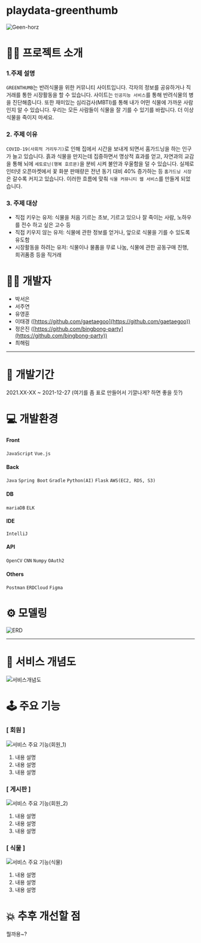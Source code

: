 # playdata-greenthumb

![Geen-horz](https://user-images.githubusercontent.com/87889860/146342210-005e9db4-9ffd-472e-a606-f72c2fb87680.png)

# 👩‍🏫 프로젝트 소개

### 1.주제 설명
 `GREENTHUMB`는 반려식물을 위한 커뮤니티 사이트입니다.
 각자의 정보를 공유하거나 직거래를 통한 시장활동을 할 수 있습니다. 사이트는 `인공지능 서비스`를 통해 반려식물의 병을 진단해줍니다.
 또한 재미있는 심리검사(MBTI)를 통해 내가 어떤 식물에 가까운 사람인지 알 수 있습니다.
 우리는 모든 사람들이 식물을 잘 기를 수 있기를 바랍니다. 더 이상 식물을 죽이지 마세요.

### 2. 주제 이유
`COVID-19(사회적 거리두기)`로 인해 집에서 시간을 보내게 되면서 홈가드닝을 하는 인구가 늘고 있습니다.
흙과 식물을 만지는데 집중하면서 명상적 효과를 얻고, 자연과의 교감을 통해 뇌에 `세토로닌(행복 호르몬)`을 분비 시켜 불안과 우울함을 덜 수 있습니다.
실제로 인터넷 오픈마켓에서 꽃 화분 판매량은 전년 동기 대비 40% 증가하는 등 `홈가드닝 시장`은 갈수록 커지고 있습니다.
이러한 흐름에 맞춰 `식물 커뮤니티 웹 서비스`를 만들게 되었습니다.

### 3. 주제 대상
 - 직접 키우는 유저: 식물을 처음 기르는 초보, 기르고 있으나 잘 죽이는 사람, 노하우를 전수 하고 싶은 고수 등
 - 직접 키우지 않는 유저: 식물에 관한 정보를 얻거나, 앞으로 식물을 기를 수 있도록 유도함
 - 시장활동을 하려는 유저: 식물이나 물품을 무료 나눔, 식물에 관한 공동구매 진행, 희귀품종 등을 직거래
    
# 🙋‍♀️ 개발자

- 박서은
- 서주연
- 유영훈 
- 이태경 ([https://github.com/gaetaegoo](https://github.com/gaetaegoo))
- 정은진 ([https://github.com/bingbong-party](https://github.com/bingbong-party))
- 최해림

---

# 📅 개발기간

2021.XX-XX ~ 2021-12-27
(여기를 좀 표로 만들어서 기깔나게? 하면 좋을 듯?)

# 💻 개발환경

#### Front
`JavaScript` `Vue.js`

#### Back
`Java` `Spring Boot` `Gradle`
`Python(AI)` `Flask`
`AWS(EC2, RDS, S3)`

#### DB
`mariaDB` `ELK`

#### IDE
`IntelliJ`

#### API
`OpenCV` `CNN` `Numpy` `OAuth2`

#### Others
`Postman` `ERDCloud` `Figma`

# ⚙ 모델링

![ERD](https://user-images.githubusercontent.com/87889860/146314010-b6eb7c94-b6d5-4c93-95bf-497d6437a995.PNG)

---

# 🔗 서비스 개념도

![서비스개념도](https://user-images.githubusercontent.com/87889860/146329828-cb917d8f-c387-4cbf-addb-9cbe51bed74f.png)

# 🕹 주요 기능

### [ 회원 ]

![서비스 주요 기능(회원_1)](https://user-images.githubusercontent.com/87889860/146329106-e3d9036b-6c2a-48ea-ade6-b2ccf5bbfb61.png)

1. 내용 설명
2. 내용 설명
3. 내용 설명

### [ 게시판 ]

![서비스 주요 기능(회원_2)](https://user-images.githubusercontent.com/87889860/146336632-784bc2e9-b165-4696-b59d-98bb45c24973.png)

1. 내용 설명
2. 내용 설명
3. 내용 설명

### [ 식물 ]

![서비스 주요 기능(식물)](https://user-images.githubusercontent.com/87889860/146336754-63058146-390b-4923-90dd-ffc892bc1c11.png)

1. 내용 설명
2. 내용 설명
3. 내용 설명

# 💥 추후 개선할 점

뭘까용~?
